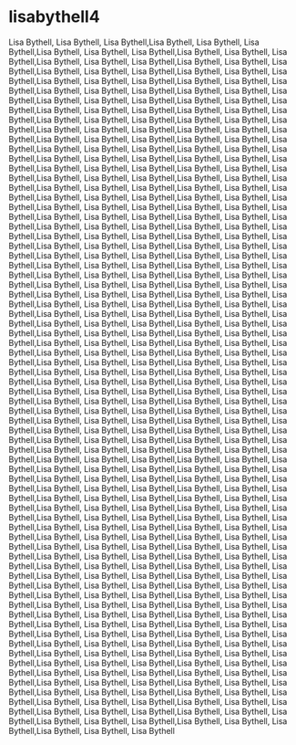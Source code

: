 # lisabythell4


Lisa Bythell, Lisa Bythell, Lisa Bythell,Lisa Bythell, Lisa Bythell, Lisa Bythell,Lisa Bythell, Lisa Bythell, Lisa Bythell,Lisa Bythell, Lisa Bythell, Lisa Bythell,Lisa Bythell, Lisa Bythell, Lisa Bythell,Lisa Bythell, Lisa Bythell, Lisa Bythell,Lisa Bythell, Lisa Bythell, Lisa Bythell,Lisa Bythell, Lisa Bythell, Lisa Bythell,Lisa Bythell, Lisa Bythell, Lisa Bythell,Lisa Bythell, Lisa Bythell, Lisa Bythell,Lisa Bythell, Lisa Bythell, Lisa Bythell,Lisa Bythell, Lisa Bythell, Lisa Bythell,Lisa Bythell, Lisa Bythell, Lisa Bythell,Lisa Bythell, Lisa Bythell, Lisa Bythell,Lisa Bythell, Lisa Bythell, Lisa Bythell,Lisa Bythell, Lisa Bythell, Lisa Bythell,Lisa Bythell, Lisa Bythell, Lisa Bythell,Lisa Bythell, Lisa Bythell, Lisa Bythell,Lisa Bythell, Lisa Bythell, Lisa Bythell,Lisa Bythell, Lisa Bythell, Lisa Bythell,Lisa Bythell, Lisa Bythell, Lisa Bythell,Lisa Bythell, Lisa Bythell, Lisa Bythell,Lisa Bythell, Lisa Bythell, Lisa Bythell,Lisa Bythell, Lisa Bythell, Lisa Bythell,Lisa Bythell, Lisa Bythell, Lisa Bythell,Lisa Bythell, Lisa Bythell, Lisa Bythell,Lisa Bythell, Lisa Bythell, Lisa Bythell,Lisa Bythell, Lisa Bythell, Lisa Bythell,Lisa Bythell, Lisa Bythell, Lisa Bythell,Lisa Bythell, Lisa Bythell, Lisa Bythell,Lisa Bythell, Lisa Bythell, Lisa Bythell,Lisa Bythell, Lisa Bythell, Lisa Bythell,Lisa Bythell, Lisa Bythell, Lisa Bythell,Lisa Bythell, Lisa Bythell, Lisa Bythell,Lisa Bythell, Lisa Bythell, Lisa Bythell,Lisa Bythell, Lisa Bythell, Lisa Bythell,Lisa Bythell, Lisa Bythell, Lisa Bythell,Lisa Bythell, Lisa Bythell, Lisa Bythell,Lisa Bythell, Lisa Bythell, Lisa Bythell,Lisa Bythell, Lisa Bythell, Lisa Bythell,Lisa Bythell, Lisa Bythell, Lisa Bythell,Lisa Bythell, Lisa Bythell, Lisa Bythell,Lisa Bythell, Lisa Bythell, Lisa Bythell,Lisa Bythell, Lisa Bythell, Lisa Bythell,Lisa Bythell, Lisa Bythell, Lisa Bythell,Lisa Bythell, Lisa Bythell, Lisa Bythell,Lisa Bythell, Lisa Bythell, Lisa Bythell,Lisa Bythell, Lisa Bythell, Lisa Bythell,Lisa Bythell, Lisa Bythell, Lisa Bythell,Lisa Bythell, Lisa Bythell, Lisa Bythell,Lisa Bythell, Lisa Bythell, Lisa Bythell,Lisa Bythell, Lisa Bythell, Lisa Bythell,Lisa Bythell, Lisa Bythell, Lisa Bythell,Lisa Bythell, Lisa Bythell, Lisa Bythell,Lisa Bythell, Lisa Bythell, Lisa Bythell,Lisa Bythell, Lisa Bythell, Lisa Bythell,Lisa Bythell, Lisa Bythell, Lisa Bythell,Lisa Bythell, Lisa Bythell, Lisa Bythell,Lisa Bythell, Lisa Bythell, Lisa Bythell,Lisa Bythell, Lisa Bythell, Lisa Bythell,Lisa Bythell, Lisa Bythell, Lisa Bythell,Lisa Bythell, Lisa Bythell, Lisa Bythell,Lisa Bythell, Lisa Bythell, Lisa Bythell,Lisa Bythell, Lisa Bythell, Lisa Bythell,Lisa Bythell, Lisa Bythell, Lisa Bythell,Lisa Bythell, Lisa Bythell, Lisa Bythell,Lisa Bythell, Lisa Bythell, Lisa Bythell,Lisa Bythell, Lisa Bythell, Lisa Bythell,Lisa Bythell, Lisa Bythell, Lisa Bythell,Lisa Bythell, Lisa Bythell, Lisa Bythell,Lisa Bythell, Lisa Bythell, Lisa Bythell,Lisa Bythell, Lisa Bythell, Lisa Bythell,Lisa Bythell, Lisa Bythell, Lisa Bythell,Lisa Bythell, Lisa Bythell, Lisa Bythell,Lisa Bythell, Lisa Bythell, Lisa Bythell,Lisa Bythell, Lisa Bythell, Lisa Bythell,Lisa Bythell, Lisa Bythell, Lisa Bythell,Lisa Bythell, Lisa Bythell, Lisa Bythell,Lisa Bythell, Lisa Bythell, Lisa Bythell,Lisa Bythell, Lisa Bythell, Lisa Bythell,Lisa Bythell, Lisa Bythell, Lisa Bythell,Lisa Bythell, Lisa Bythell, Lisa Bythell,Lisa Bythell, Lisa Bythell, Lisa Bythell,Lisa Bythell, Lisa Bythell, Lisa Bythell,Lisa Bythell, Lisa Bythell, Lisa Bythell,Lisa Bythell, Lisa Bythell, Lisa Bythell,Lisa Bythell, Lisa Bythell, Lisa Bythell,Lisa Bythell, Lisa Bythell, Lisa Bythell,Lisa Bythell, Lisa Bythell, Lisa Bythell,Lisa Bythell, Lisa Bythell, Lisa Bythell,Lisa Bythell, Lisa Bythell, Lisa Bythell,Lisa Bythell, Lisa Bythell, Lisa Bythell,Lisa Bythell, Lisa Bythell, Lisa Bythell,Lisa Bythell, Lisa Bythell, Lisa Bythell,Lisa Bythell, Lisa Bythell, Lisa Bythell,Lisa Bythell, Lisa Bythell, Lisa Bythell,Lisa Bythell, Lisa Bythell, Lisa Bythell,Lisa Bythell, Lisa Bythell, Lisa Bythell,Lisa Bythell, Lisa Bythell, Lisa Bythell,Lisa Bythell, Lisa Bythell, Lisa Bythell,Lisa Bythell, Lisa Bythell, Lisa Bythell,Lisa Bythell, Lisa Bythell, Lisa Bythell,Lisa Bythell, Lisa Bythell, Lisa Bythell,Lisa Bythell, Lisa Bythell, Lisa Bythell,Lisa Bythell, Lisa Bythell, Lisa Bythell,Lisa Bythell, Lisa Bythell, Lisa Bythell,Lisa Bythell, Lisa Bythell, Lisa Bythell,Lisa Bythell, Lisa Bythell, Lisa Bythell,Lisa Bythell, Lisa Bythell, Lisa Bythell,Lisa Bythell, Lisa Bythell, Lisa Bythell,Lisa Bythell, Lisa Bythell, Lisa Bythell,Lisa Bythell, Lisa Bythell, Lisa Bythell,Lisa Bythell, Lisa Bythell, Lisa Bythell,Lisa Bythell, Lisa Bythell, Lisa Bythell,Lisa Bythell, Lisa Bythell, Lisa Bythell,Lisa Bythell, Lisa Bythell, Lisa Bythell,Lisa Bythell, Lisa Bythell, Lisa Bythell,Lisa Bythell, Lisa Bythell, Lisa Bythell,Lisa Bythell, Lisa Bythell, Lisa Bythell,Lisa Bythell, Lisa Bythell, Lisa Bythell,Lisa Bythell, Lisa Bythell, Lisa Bythell,Lisa Bythell, Lisa Bythell, Lisa Bythell,Lisa Bythell, Lisa Bythell, Lisa Bythell,Lisa Bythell, Lisa Bythell, Lisa Bythell,Lisa Bythell, Lisa Bythell, Lisa Bythell,Lisa Bythell, Lisa Bythell, Lisa Bythell,Lisa Bythell, Lisa Bythell, Lisa Bythell,Lisa Bythell, Lisa Bythell, Lisa Bythell,Lisa Bythell, Lisa Bythell, Lisa Bythell,Lisa Bythell, Lisa Bythell, Lisa Bythell,Lisa Bythell, Lisa Bythell, Lisa Bythell,Lisa Bythell, Lisa Bythell, Lisa Bythell,Lisa Bythell, Lisa Bythell, Lisa Bythell,Lisa Bythell, Lisa Bythell, Lisa Bythell,Lisa Bythell, Lisa Bythell, Lisa Bythell,Lisa Bythell, Lisa Bythell, Lisa Bythell,Lisa Bythell, Lisa Bythell, Lisa Bythell,Lisa Bythell, Lisa Bythell, Lisa Bythell,Lisa Bythell, Lisa Bythell, Lisa Bythell,Lisa Bythell, Lisa Bythell, Lisa Bythell,Lisa Bythell, Lisa Bythell, Lisa Bythell,Lisa Bythell, Lisa Bythell, Lisa Bythell,Lisa Bythell, Lisa Bythell, Lisa Bythell

